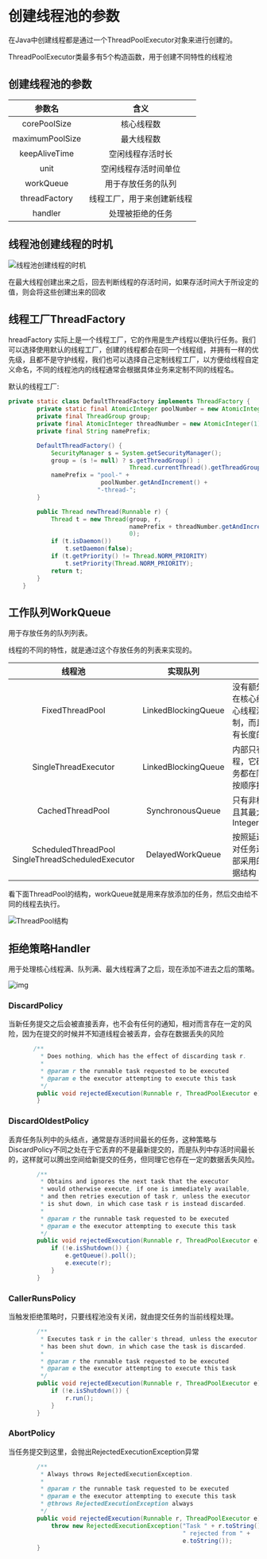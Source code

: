

# 创建线程池的参数

在Java中创建线程都是通过一个ThreadPoolExecutor对象来进行创建的。

ThreadPoolExecutor类最多有5个构造函数，用于创建不同特性的线程池

## 创建线程池的参数

|     参数名      |            含义            |
| :-------------: | :------------------------: |
|  corePoolSize   |         核心线程数         |
| maximumPoolSize |         最大线程数         |
|  keepAliveTime  |      空闲线程存活时长      |
|      unit       |    空闲线程存活时间单位    |
|    workQueue    |     用于存放任务的队列     |
|  threadFactory  | 线程工厂，用于来创建新线程 |
|     handler     |      处理被拒绝的任务      |



## 线程池创建线程的时机

![线程池创建线程的时机](http://java-engineer.ztianzeng.com/uPic/%E7%BA%BF%E7%A8%8B%E6%B1%A0%E5%88%9B%E5%BB%BA%E7%BA%BF%E7%A8%8B%E7%9A%84%E6%97%B6%E6%9C%BA.png)

在最大线程创建出来之后，回去判断线程的存活时间，如果存活时间大于所设定的值，则会将这些创建出来的回收

## 线程工厂ThreadFactory

hreadFactory 实际上是一个线程工厂，它的作用是生产线程以便执行任务。我们可以选择使用默认的线程工厂，创建的线程都会在同一个线程组，并拥有一样的优先级，且都不是守护线程，我们也可以选择自己定制线程工厂，以方便给线程自定义命名，不同的线程池内的线程通常会根据具体业务来定制不同的线程名。

默认的线程工厂:

```java
private static class DefaultThreadFactory implements ThreadFactory {
        private static final AtomicInteger poolNumber = new AtomicInteger(1);
        private final ThreadGroup group;
        private final AtomicInteger threadNumber = new AtomicInteger(1);
        private final String namePrefix;

        DefaultThreadFactory() {
            SecurityManager s = System.getSecurityManager();
            group = (s != null) ? s.getThreadGroup() :
                                  Thread.currentThread().getThreadGroup();
            namePrefix = "pool-" +
                          poolNumber.getAndIncrement() +
                         "-thread-";
        }

        public Thread newThread(Runnable r) {
            Thread t = new Thread(group, r,
                                  namePrefix + threadNumber.getAndIncrement(),
                                  0);
            if (t.isDaemon())
                t.setDaemon(false);
            if (t.getPriority() != Thread.NORM_PRIORITY)
                t.setPriority(Thread.NORM_PRIORITY);
            return t;
        }
    }
```



## 工作队列WorkQueue

用于存放任务的队列列表。

线程的不同的特性，就是通过这个存放任务的列表来实现的。

|                        线程池                        |      实现队列       | 特性                                                         |
| :--------------------------------------------------: | :-----------------: | ------------------------------------------------------------ |
|                   FixedThreadPool                    | LinkedBlockingQueue | 没有额外线程，只存在核心线程，而且核心线程没有超时机制，而且任务队列没有长度的限制 |
|                 SingleThreadExecutor                 | LinkedBlockingQueue | 内部只有一个核心线程，它确保所有的任务都在同一个线程中按顺序执行。 |
|                   CachedThreadPool                   |  SynchronousQueue   | 只有非核心线程，并且其最大线程数为Integer.MAX_VALUE          |
| ScheduledThreadPool<br>SingleThreadScheduledExecutor |  DelayedWorkQueue   | 按照延迟的时间长短对任务进行排序，内部采用的是“堆”的数据结构 |

看下面ThreadPool的结构，workQueue就是用来存放添加的任务，然后交由给不同的线程去执行。

![ThreadPool结构](http://java-engineer.ztianzeng.com/uPic/ThreadPool%E7%BB%93%E6%9E%84.png)



## 拒绝策略Handler

用于处理核心线程满、队列满、最大线程满了之后，现在添加不进去之后的策略。

![img](http://java-engineer.ztianzeng.com/uPic/CgotOV3g0WWAVWVlAAEsBI6lEEA162.png)

### DiscardPolicy

当新任务提交之后会被直接丢弃，也不会有任何的通知，相对而言存在一定的风险，因为在提交的时候并不知道线程会被丢弃，会存在数据丢失的风险

```java
       /**
         * Does nothing, which has the effect of discarding task r.
         *
         * @param r the runnable task requested to be executed
         * @param e the executor attempting to execute this task
         */
        public void rejectedExecution(Runnable r, ThreadPoolExecutor e) {
        }
```

### DiscardOldestPolicy

丢弃任务队列中的头结点，通常是存活时间最长的任务，这种策略与DiscardPolicy不同之处在于它丢弃的不是最新提交的，而是队列中存活时间最长的，这样就可以腾出空间给新提交的任务，但同理它也存在一定的数据丢失风险。

```java
        /**
         * Obtains and ignores the next task that the executor
         * would otherwise execute, if one is immediately available,
         * and then retries execution of task r, unless the executor
         * is shut down, in which case task r is instead discarded.
         *
         * @param r the runnable task requested to be executed
         * @param e the executor attempting to execute this task
         */
        public void rejectedExecution(Runnable r, ThreadPoolExecutor e) {
            if (!e.isShutdown()) {
                e.getQueue().poll();
                e.execute(r);
            }
        }
```



### CallerRunsPolicy

当触发拒绝策略时，只要线程池没有关闭，就由提交任务的当前线程处理。

```java
        /**
         * Executes task r in the caller's thread, unless the executor
         * has been shut down, in which case the task is discarded.
         *
         * @param r the runnable task requested to be executed
         * @param e the executor attempting to execute this task
         */
        public void rejectedExecution(Runnable r, ThreadPoolExecutor e) {
            if (!e.isShutdown()) {
                r.run();
            }
        }
```

### AbortPolicy

当任务提交到这里，会抛出RejectedExecutionException异常

```java
        /**
         * Always throws RejectedExecutionException.
         *
         * @param r the runnable task requested to be executed
         * @param e the executor attempting to execute this task
         * @throws RejectedExecutionException always
         */
        public void rejectedExecution(Runnable r, ThreadPoolExecutor e) {
            throw new RejectedExecutionException("Task " + r.toString() +
                                                 " rejected from " +
                                                 e.toString());
        }
```

